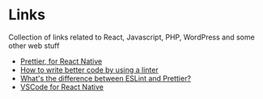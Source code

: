 # Links
Collection of links related to React, Javascript, PHP, WordPress and some other web stuff

- [Prettier, for React Native](https://medium.com/react-native-training/prettier-for-react-native-776fe33b8d93)
- [How to write better code by using a linter](https://restishistory.net/blog/how-to-write-better-code-by-using-a-linter.html)
- [What's the difference between ESLint and Prettier?](https://restishistory.net/blog/whats-the-difference-between-eslint-and-prettier.html)
- [VSCode for React Native](https://medium.com/react-native-training/vscode-for-react-native-526ec4a368ce)
